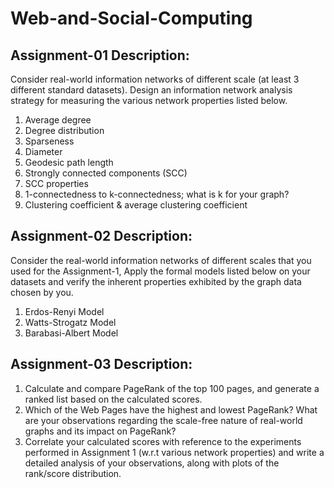 # Web-and-Social-Computing

## Assignment-01 Description:

Consider real-world information networks of different scale (at least 3 different standard
datasets).
Design an information network analysis strategy for measuring the various network
properties listed below.
1. Average degree
2. Degree distribution
3. Sparseness
4. Diameter
5. Geodesic path length
6. Strongly connected components (SCC)
7. SCC properties
8. 1-connectedness to k-connectedness; what is k for your graph?
9. Clustering coefficient & average clustering coefficient 

## Assignment-02 Description:

Consider the real-world information networks of different scales that you used for the
Assignment-1, Apply the formal models listed below on your datasets and verify the inherent
properties exhibited by the graph data chosen by you.
1. Erdos-Renyi Model
2. Watts-Strogatz Model
3. Barabasi-Albert Model

## Assignment-03 Description:

1. Calculate and compare PageRank of the top 100 pages, and generate a ranked list based on the calculated scores.
2. Which of the Web Pages have the highest and lowest PageRank? What are your observations regarding the scale-free nature of real-world graphs and its impact on PageRank?
3. Correlate your calculated scores with reference to the experiments performed in Assignment 1 (w.r.t various network properties) and write a detailed analysis of your observations, along with plots of the rank/score distribution.


